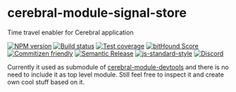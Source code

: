 # cerebral-module-signal-store
Time travel enabler for Cerebral application 

[![NPM version][npm-image]][npm-url]
[![Build status][travis-image]][travis-url]
[![Test coverage][coveralls-image]][coveralls-url]
[![bitHound Score][bithound-image]][bithound-url]
[![Commitizen friendly][commitizen-image]][commitizen-url]
[![Semantic Release][semantic-release-image]][semantic-release-url]
[![js-standard-style][standard-image]][standard-url]
[![Discord][discord-image]][discord-url]

Currently it used as submodule of [cerebral-module-devtools](https://github.com/cerebral/cerebral-module-devtools) and there is no need to include it as top level module.
Still feel free to inspect it and create own cool stuff based on it.

[npm-image]: https://img.shields.io/npm/v/cerebral-module-signal-store.svg?style=flat
[npm-url]: https://npmjs.org/package/cerebral-module-signal-store
[travis-image]: https://img.shields.io/travis/cerebral/cerebral-module-signal-store.svg?style=flat
[travis-url]: https://travis-ci.org/cerebral/cerebral-module-signal-store
[coveralls-image]: https://img.shields.io/coveralls/cerebral/cerebral-module-signal-store.svg?style=flat
[coveralls-url]: https://coveralls.io/r/cerebral/cerebral-module-signal-store?branch=master
[bithound-image]: https://www.bithound.io/github/cerebral/cerebral-module-signal-store/badges/score.svg
[bithound-url]: https://www.bithound.io/github/cerebral/cerebral-module-signal-store
[commitizen-image]: https://img.shields.io/badge/commitizen-friendly-brightgreen.svg
[commitizen-url]: http://commitizen.github.io/cz-cli/
[semantic-release-image]: https://img.shields.io/badge/%20%20%F0%9F%93%A6%F0%9F%9A%80-semantic--release-e10079.svg?style=flat-square
[semantic-release-url]: https://github.com/semantic-release/semantic-release
[standard-image]: https://img.shields.io/badge/code%20style-standard-brightgreen.svg
[standard-url]: http://standardjs.com/
[discord-image]: https://img.shields.io/badge/discord-join%20chat-blue.svg
[discord-url]: https://discord.gg/0kIweV4bd2bwwsvH
